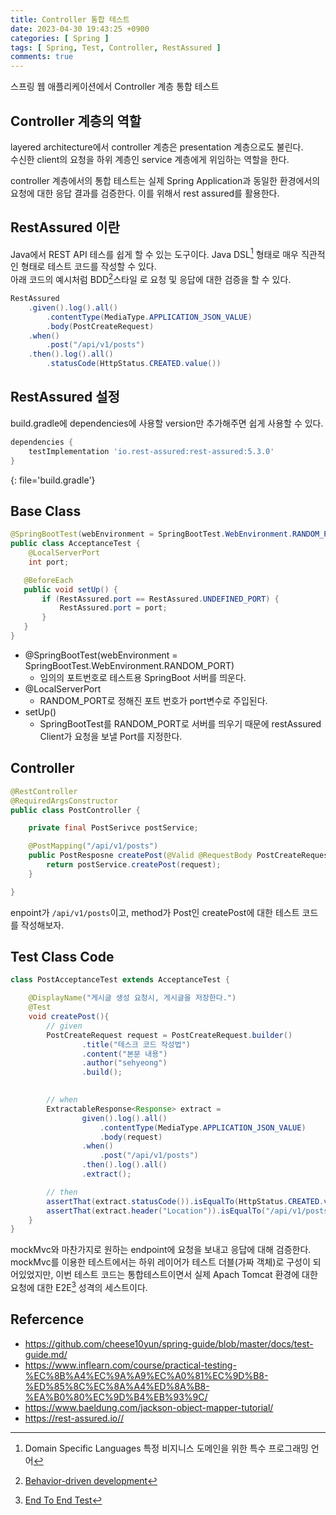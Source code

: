 ```yaml
---
title: Controller 통합 테스트
date: 2023-04-30 19:43:25 +0900
categories: [ Spring ]
tags: [ Spring, Test, Controller, RestAssured ]
comments: true
---
```


스프링 웹 애플리케이션에서 Controller 계층 통합 테스트

## Controller 계층의 역할
layered architecture에서 controller 계층은 presentation 계층으로도 불린다.  
수신한 client의 요청을 하위 계층인 service 계층에게 위임하는 역할을 한다.

controller 계층에서의 통합 테스트는 실제 Spring Application과 동일한 환경에서의 요청에 대한 응답 결과를 검증한다.
이를 위해서 rest assured를 활용한다.


## RestAssured 이란

Java에서 REST API 테스를 쉽게 할 수 있는 도구이다.
Java DSL[^DSL] 형태로 매우 직관적인 형태로 테스트 코드를 작성할 수 있다.  
아래 코드의 예시처럼 BDD[^BDD]스타일 로 요청 및 응답에 대한 검증을 할 수 있다.


```java
RestAssured
    .given().log().all()
        .contentType(MediaType.APPLICATION_JSON_VALUE)
        .body(PostCreateRequest)
    .when()
        .post("/api/v1/posts")
    .then().log().all()
        .statusCode(HttpStatus.CREATED.value())
```

## RestAssured 설정 
build.gradle에 dependencies에 사용할 version만 추가해주면 쉽게 사용할 수 있다.
```gradle
dependencies {
    testImplementation 'io.rest-assured:rest-assured:5.3.0'
}
```
{: file='build.gradle'}


## Base Class

```java
@SpringBootTest(webEnvironment = SpringBootTest.WebEnvironment.RANDOM_PORT)
public class AcceptanceTest {
    @LocalServerPort
    int port;

   @BeforeEach
   public void setUp() {
       if (RestAssured.port == RestAssured.UNDEFINED_PORT) {
           RestAssured.port = port;
       }
   }
}
```
- @SpringBootTest(webEnvironment = SpringBootTest.WebEnvironment.RANDOM_PORT)
    - 임의의 포트번호로 테스트용 SpringBoot 서버를 띄운다.
- @LocalServerPort
    - RANDOM_PORT로 정해진 포트 번호가 port변수로 주입된다.
- setUp()
    - SpringBootTest를 RANDOM_PORT로 서버를 띄우기 때문에 restAssured Client가 요청을 보낼 Port를 지정한다.

## Controller 

```java
@RestController
@RequiredArgsConstructor
public class PostController {

    private final PostSerivce postService;

    @PostMapping("/api/v1/posts")
    public PostResposne createPost(@Valid @RequestBody PostCreateRequest request){
        return postService.createPost(request);
    }

}
```
enpoint가 `/api/v1/posts`이고, method가 Post인 createPost에 대한 테스트 코드를 작성해보자.

## Test Class Code
```java
class PostAcceptanceTest extends AcceptanceTest {

    @DisplayName("게시글 생성 요청시, 게시글을 저장한다.")
    @Test
    void createPost(){
        // given
        PostCreateRequest request = PostCreateRequest.builder()
                .title("테스크 코드 작성법")
                .content("본문 내용")
                .author("sehyeong")
                .build();

        
        // when
        ExtractableResponse<Response> extract =
                given().log().all()
                    .contentType(MediaType.APPLICATION_JSON_VALUE)
                    .body(request)
                .when()
                    .post("/api/v1/posts")
                .then().log().all()
                .extract();

        // then
        assertThat(extract.statusCode()).isEqualTo(HttpStatus.CREATED.value());
        assertThat(extract.header("Location")).isEqualTo("/api/v1/posts/1");
    }
}
```
mockMvc와 마찬가지로 원하는 endpoint에 요청을 보내고 응답에 대해 검증한다.  
mockMvc를 이용한 테스트에서는 하위 레이어가 테스트 더블(가짜 객체)로 구성이 되어있었지만, 이번 테스트 코드는 통합테스트이면서 실제 Apach Tomcat 환경에 대한 요청에 대한 E2E[^E2E] 성격의 세스트이다. 


## Refercence
* <https://github.com/cheese10yun/spring-guide/blob/master/docs/test-guide.md/>
* <https://www.inflearn.com/course/practical-testing-%EC%8B%A4%EC%9A%A9%EC%A0%81%EC%9D%B8-%ED%85%8C%EC%8A%A4%ED%8A%B8-%EA%B0%80%EC%9D%B4%EB%93%9C/>
* <https://www.baeldung.com/jackson-object-mapper-tutorial/>
* <https://rest-assured.io//>

[^DSL]: Domain Specific Languages 특정 비지니스 도메인을 위한 특수 프로그래밍 언어
[^BDD]: [Behavior-driven development](https://en.wikipedia.org/wiki/Behavior-driven_development)
[^E2E]: [End To End Test](https://circleci.com/blog/what-is-end-to-end-testing/)